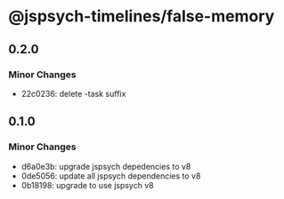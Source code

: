 # @jspsych-timelines/false-memory

## 0.2.0

### Minor Changes

- 22c0236: delete -task suffix

## 0.1.0

### Minor Changes

- d6a0e3b: upgrade jspsych depedencies to v8
- 0de5056: update all jspsych dependencies to v8
- 0b18198: upgrade to use jspsych v8

